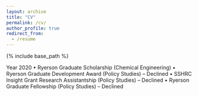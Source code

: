 ```yaml
---
layout: archive
title: "CV"
permalink: /cv/
author_profile: true
redirect_from:
  - /resume
---
```


{% include base_path %}

Year 2020
•	Ryerson Graduate Scholarship (Chemical Engineering) 
•	Ryerson Graduate Development Award (Policy Studies) – Declined
•	SSHRC Insight Grant Research Assistantship (Policy Studies) – Declined
•	Ryerson Graduate Fellowship (Policy Studies) – Declined

